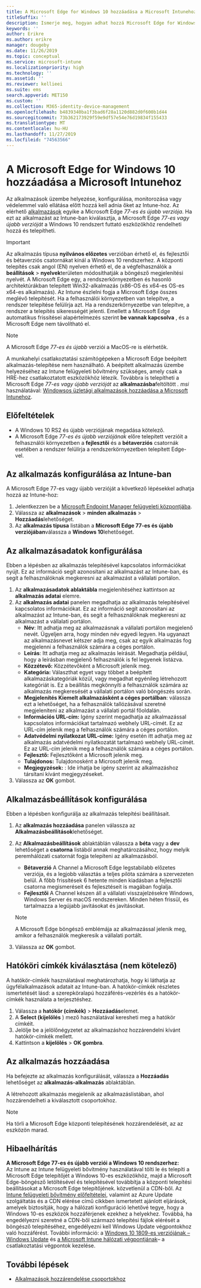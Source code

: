 ```yaml
---
title: A Microsoft Edge for Windows 10 hozzáadása a Microsoft Intunehoz
titleSuffix: ''
description: Ismerje meg, hogyan adhat hozzá Microsoft Edge for Windows-t a Microsoft Intunehoz.
keywords: ''
author: Erikre
ms.author: erikre
manager: dougeby
ms.date: 11/26/2019
ms.topic: conceptual
ms.service: microsoft-intune
ms.localizationpriority: high
ms.technology: ''
ms.assetid: ''
ms.reviewer: kellieei
ms.suite: ems
search.appverid: MET150
ms.custom: ''
ms.collection: M365-identity-device-management
ms.openlocfilehash: b4839340ba1f3bad6f28a1120d882d0f600b1d44
ms.sourcegitcommit: 73b362173929f59e9df57e54e76d19834f155433
ms.translationtype: MT
ms.contentlocale: hu-HU
ms.lasthandoff: 11/27/2019
ms.locfileid: "74563566"
---
```

# <a name="add-microsoft-edge-for-windows-10-to-microsoft-intune"></a>A Microsoft Edge for Windows 10 hozzáadása a Microsoft Intunehoz

Az alkalmazások üzembe helyezése, konfigurálása, monitorozása vagy védelemmel való ellátása előtt hozzá kell adnia őket az Intune-hoz. Az elérhető [alkalmazások](~/apps/apps-add.md#app-types-in-microsoft-intune) egyike a Microsoft Edge *77-es és újabb verziója*. Ha ezt az alkalmazást az Intune-ban kiválasztja, a Microsoft Edge *77-es vagy újabb verzióját* a Windows 10 rendszert futtató eszközökhöz rendelheti hozzá és telepítheti.

> [!IMPORTANT]
> Az alkalmazás típusa **nyilvános előzetes** verzióban érhető el, és fejlesztői és bétaverziós csatornákat kínál a Windows 10 rendszerhez. A központi telepítés csak angol (EN) nyelven érhető el, de a végfelhasználók a **beállítások** > **nyelvek**területen módosíthatják a böngésző megjelenítési nyelvét. A Microsoft Edge egy, a rendszerkörnyezetben és hasonló architektúrákban telepített Win32-alkalmazás (x86-OS és x64-es OS-es x64-es alkalmazás). Az Intune észlelni fogja a Microsoft Edge összes meglévő telepítését. Ha a felhasználói környezetben van telepítve, a rendszer telepítése felülírja azt. Ha a rendszerkörnyezetbe van telepítve, a rendszer a telepítés sikerességét jelenti. Emellett a Microsoft Edge automatikus frissítései alapértelmezés szerint **be vannak kapcsolva** , és a Microsoft Edge nem távolítható el.

> [!NOTE]
> A Microsoft Edge *77-es és újabb* verziói a MacOS-re is elérhetők.
> 
> A munkahelyi csatlakoztatási számítógépeken a Microsoft Edge beépített alkalmazás-telepítése nem használható. A beépített alkalmazás üzembe helyezéséhez az Intune felügyeleti bővítmény szükséges, amely csak a HRE-hez csatlakoztatott eszközökhöz létezik. Továbbra is telepítheti a Microsoft Edge *77-es vagy újabb verzióját* az **alkalmazásba**feltöltött *. msi* használatával: [Windowsos üzletági alkalmazások hozzáadása a Microsoft Intunehoz](~/apps/lob-apps-windows.md).

## <a name="prerequisites"></a>Előfeltételek
- A Windows 10 RS2 és újabb verziójának megadása kötelező.
- A Microsoft Edge *77-es és újabb verziójának* előre telepített verzióit a felhasználói környezetben a **fejlesztői** és a **bétaverziós** csatornák esetében a rendszer felülírja a rendszerkörnyezetben telepített Edge-vel.

## <a name="configure-the-app-in-intune"></a>Az alkalmazás konfigurálása az Intune-ban
A Microsoft Edge 77-es vagy újabb verzióját a következő lépésekkel adhatja hozzá az Intune-hoz:

1. Jelentkezzen be a [Microsoft Endpoint Manager felügyeleti központjába](https://go.microsoft.com/fwlink/?linkid=2109431).
2. Válassza az **alkalmazások** > **minden alkalmazás** > **Hozzáadás**lehetőséget.
3. Az **alkalmazás típusa** listában a **Microsoft Edge 77-es és újabb verziójában**válassza a **Windows 10**lehetőséget.

## <a name="configure-app-information"></a>Az alkalmazásadatok konfigurálása
Ebben a lépésben az alkalmazás telepítésével kapcsolatos információkat nyújt. Ez az információ segít azonosítani az alkalmazást az Intune-ban, és segít a felhasználóknak megkeresni az alkalmazást a vállalati portálon.

1. Az **alkalmazásadatok ablaktábla** megjelenítéséhez kattintson az **alkalmazás adatai** elemre.
2. Az **alkalmazás adatai** panelen megadhatja az alkalmazás telepítésével kapcsolatos információkat. Ez az információ segít azonosítani az alkalmazást az Intune-ban, és segít a felhasználóknak megkeresni az alkalmazást a vállalati portálon.
    - **Név**: Itt adhatja meg az alkalmazásnak a vállalati portálon megjelenő nevét. Ügyeljen arra, hogy minden név egyedi legyen. Ha ugyanazt az alkalmazásnevet kétszer adja meg, csak az egyik alkalmazás fog megjelenni a felhasználók számára a céges portálon.
    - **Leírás**: Itt adhatja meg az alkalmazás leírását. Megadhatja például, hogy a leírásban megjelenő felhasználók is fel legyenek listázva.
    - **Közzétevő:** Közzétevőként a Microsoft jelenik meg.
    - **Kategória:** Választhat egyet vagy többet a beépített alkalmazáskategóriák közül, vagy megadhat egyénileg létrehozott kategóriát is. Ez a beállítás megkönnyíti a felhasználók számára az alkalmazás megkeresését a vállalati portálon való böngészés során.
    - **Megjelenítés Kiemelt alkalmazásként a céges portálban**: válassza ezt a lehetőséget, ha a felhasználók tallózásával szeretné megjeleníteni az alkalmazást a vállalati portál főoldalán.
    - **Információs URL-cím:** Igény szerint megadhatja az alkalmazással kapcsolatos információkat tartalmazó webhely URL-címét. Ez az URL-cím jelenik meg a felhasználók számára a céges portálon.
    - **Adatvédelmi nyilatkozat URL-címe:** Igény esetén itt adhatja meg az alkalmazás adatvédelmi nyilatkozatát tartalmazó webhely URL-címét. Ez az URL-cím jelenik meg a felhasználók számára a céges portálon.
    - **Fejlesztő:** Fejlesztőként a Microsoft jelenik meg.
    - **Tulajdonos:** Tulajdonosként a Microsoft jelenik meg.
    - **Megjegyzések:** : Ide írhatja be igény szerint az alkalmazáshoz társítani kívánt megjegyzéseket.
3. Válassza az **OK** gombot.

## <a name="configure-app-settings"></a>Alkalmazásbeállítások konfigurálása
Ebben a lépésben konfigurálja az alkalmazás telepítési beállításait.

1. Az **alkalmazás hozzáadása** panelen válassza az **Alkalmazásbeállítások**lehetőséget.
2. Az **Alkalmazásbeállítások** ablaktáblán válassza a **béta** vagy a **dev** lehetőséget a **csatorna** listából annak meghatározásához, hogy melyik peremhálózati csatornát fogja telepíteni az alkalmazásból.
    - **Bétaverzió** A Channel a Microsoft Edge legstabilabb előzetes verziója, és a legjobb választás a teljes pilóta számára a szervezeten belül. A főbb frissítések 6 hetente minden kiadásban a fejlesztői csatorna megismeréseit és fejlesztéseit is magában foglalja.
    - **Fejlesztői** A Channel készen áll a vállalati visszajelzésekre Windows, Windows Server és macOS rendszereken. Minden héten frissül, és tartalmazza a legújabb javításokat és javításokat.

    > [!NOTE]
    > A Microsoft Edge böngésző emblémája az alkalmazással jelenik meg, amikor a felhasználók megkeresik a vállalati portált.

3.  Válassza az **OK** gombot.

## <a name="select-scope-tags-optional"></a>Hatóköri címkék kiválasztása (nem kötelező)
A hatókör-címkék használatával meghatározhatja, hogy ki láthatja az ügyfélalkalmazások adatait az Intune-ban. A hatókör-címkék részletes ismertetését lásd: a szerepköralapú hozzáférés-vezérlés és a hatókör-címkék használata a terjesztéshez.
1.  Válassza a **hatókör (címkék)**  > **Hozzáadás**elemet.
2.  A **Select (kijelölés** ) mező használatával keresheti meg a hatókör címkéit.
3.  Jelölje be a jelölőnégyzetet az alkalmazáshoz hozzárendelni kívánt hatókör-címkék mellett.
4.  Kattintson a **kijelölés** > **OK gombra**.

## <a name="add-the-app"></a>Az alkalmazás hozzáadása
Ha befejezte az alkalmazás konfigurálását, válassza a **Hozzáadás** lehetőséget az **alkalmazás-alkalmazás** ablaktáblán. 

A létrehozott alkalmazás megjelenik az alkalmazáslistában, ahol hozzárendelheti a kiválasztott csoportokhoz. 

> [!NOTE]
> Ha törli a Microsoft Edge központi telepítésének hozzárendelését, az az eszközön marad.

## <a name="troubleshooting"></a>Hibaelhárítás
**A Microsoft Edge 77-es és újabb verziói a Windows 10 rendszerhez:**<br>
Az Intune az Intune felügyeleti bővítmény használatával tölti le és telepíti a Microsoft Edge telepítőjét a Windows 10-es eszközökhöz, majd a Microsoft Edge-böngésző letöltésével és telepítésével továbbítja a központi telepítési beállításokat a Microsoft Edge telepítőjének. közvetlenül a CDN-ből. Az [Intune felügyeleti bővítmény előfeltételei](~/apps/intune-management-extension.md#prerequisites), valamint az Azure Update szolgáltatás és a CDN elérése című cikkben ismertetett ajánlott eljárások, amelyek biztosítják, hogy a hálózati konfiguráció lehetővé tegye, hogy a Windows 10-es eszközök hozzáférjenek ezekhez a helyekhez. Továbbá, ha engedélyezni szeretné a CDN-ből származó telepítési fájlok elérését a böngésző telepítéséhez, engedélyezni kell Windows Update végpontokhoz való hozzáférést. További információ: a [Windows 10 1809-es verziójának – Windows Update](https://docs.microsoft.com/windows/privacy/manage-windows-1809-endpoints#windows-update) és [a Microsoft Intune hálózati végpontjának](~/fundamentals/intune-endpoints.md)– a csatlakoztatási végpontok kezelése.

## <a name="next-steps"></a>További lépések
- [Alkalmazások hozzárendelése csoportokhoz](~/apps/apps-deploy.md)
